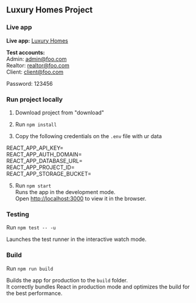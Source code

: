 ## Luxury Homes Project

### Live app

**Live app:** [Luxury Homes](https://luxury-homes-41df8.web.app)

**Test accounts:**<br />
Admin: admin@foo.com<br />
Realtor: realtor@foo.com<br />
Client: client@foo.com<br />

Password: 123456<br />

### Run project locally

1. Download project from "download"<br />

2. Run `npm install`<br />

3. Copy the following credentials on the `.env` file with ur data<br />

REACT_APP_API_KEY=<br />
REACT_APP_AUTH_DOMAIN=<br />
REACT_APP_DATABASE_URL=<br />
REACT_APP_PROJECT_ID=<br />
REACT_APP_STORAGE_BUCKET=<br />

5. Run `npm start`<br />
   Runs the app in the development mode.<br />
   Open [http://localhost:3000](http://localhost:3000) to view it in the browser.

### Testing

Run `npm test -- -u`<br />

Launches the test runner in the interactive watch mode.<br />

### Build

Run `npm run build`<br />

Builds the app for production to the `build` folder.<br />
It correctly bundles React in production mode and optimizes the build for the best performance.
